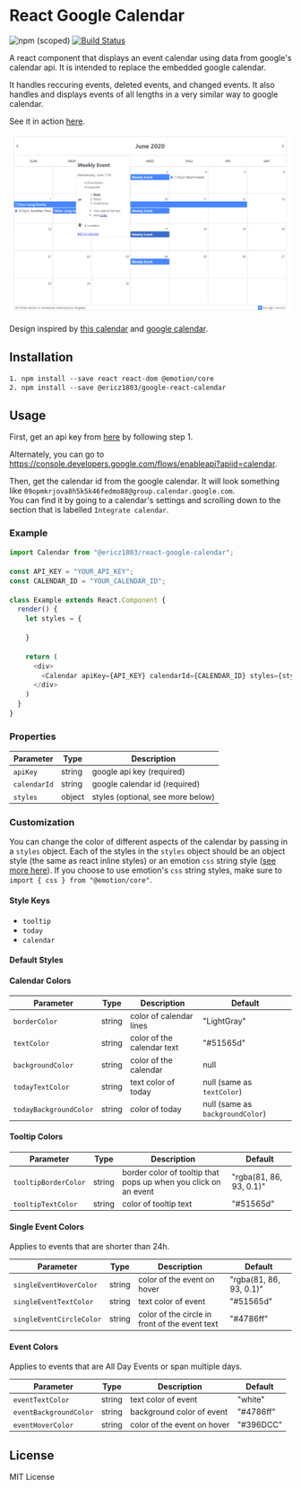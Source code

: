 # React Google Calendar

![npm (scoped)](https://img.shields.io/npm/v/@ericz1803/react-google-calendar) [![Build Status](https://travis-ci.com/ericz1803/react-google-calendar.svg?token=kgRjisW2saVwCyBzYyN5&branch=master)](https://travis-ci.com/ericz1803/react-google-calendar)   
  
A react component that displays an event calendar using data from google's calendar api. It is intended to replace the embedded google calendar.

It handles reccuring events, deleted events, and changed events. It also handles and displays events of all lengths in a very similar way to google calendar.

See it in action [here](https://ericz1803.github.io/react-test-calendar/).

![picture of calendar](example.png)

Design inspired by [this calendar](https://codepen.io/knyttneve/pen/QVqyNg) and [google calendar](https://www.google.com/calendar).

## Installation

```
1. npm install --save react react-dom @emotion/core
2. npm install --save @ericz1803/google-react-calendar
```

## Usage

First, get an api key from [here](https://developers.google.com/calendar/quickstart/js) by following step 1.

Alternately, you can go to https://console.developers.google.com/flows/enableapi?apiid=calendar.

Then, get the calendar id from the google calendar. It will look something like `09opmkrjova8h5k5k46fedmo88@group.calendar.google.com`.   
You can find it by going to a calendar's settings and scrolling down to the section that is labelled `Integrate calendar`.

### Example

```js
import Calendar from "@ericz1803/react-google-calendar";

const API_KEY = "YOUR_API_KEY";
const CALENDAR_ID = "YOUR_CALENDAR_ID";

class Example extends React.Component {
  render() {
    let styles = {
      
    }

    return (
      <div>
        <Calendar apiKey={API_KEY} calendarId={CALENDAR_ID} styles={styles} />
      </div>
    )
  }
}
```

### Properties
| Parameter     | Type   | Description                       |
|---------------|--------|-----------------------------------|
| `apiKey`      | string | google api key (required)         |
| `calendarId`  | string | google calendar id (required)     |
| `styles`      | object | styles (optional, see more below) |

### Customization

You can change the color of different aspects of the calendar by passing in a `styles` object. Each of the styles in the `styles` object should be an object style (the same as react inline styles) or  an emotion `css` string style ([see more here](https://emotion.sh/docs/css-prop)). If you choose to use emotion's `css` string styles, make sure to `import { css } from "@emotion/core"`.

#### Style Keys
- `tooltip`
- `today`
- `calendar`


#### Default Styles

#### Calendar Colors
| Parameter              | Type   | Description                | Default                          |
|------------------------|--------|----------------------------|----------------------------------|
| `borderColor`          | string | color of calendar lines    | "LightGray"                      |
| `textColor`            | string | color of the calendar text | "#51565d"                        |
| `backgroundColor`      | string | color of the calendar      | null                             |
| `todayTextColor`       | string | text color of today        | null (same as `textColor`)       |
| `todayBackgroundColor` | string | color of today             | null (same as `backgroundColor`) |

#### Tooltip Colors
| Parameter            | Type   | Description                                                     | Default                 |
|----------------------|--------|-----------------------------------------------------------------|-------------------------|
| `tooltipBorderColor` | string | border color of tooltip that pops up when you click on an event | "rgba(81, 86, 93, 0.1)" |
| `tooltipTextColor`   | string | color of tooltip text                                           | "#51565d"               |

#### Single Event Colors 
Applies to events that are shorter than 24h.

| Parameter                | Type   | Description                                    | Default                 |
|--------------------------|--------|------------------------------------------------|-------------------------|
| `singleEventHoverColor`  | string | color of the event on hover                    | "rgba(81, 86, 93, 0.1)" |
| `singleEventTextColor`   | string | text color of event                            | "#51565d"               |
| `singleEventCircleColor` | string | color of the circle in front of the event text | "#4786ff"               |

#### Event Colors
Applies to events that are All Day Events or span multiple days.


| Parameter              | Type   | Description                 | Default   |
|------------------------|--------|-----------------------------|-----------|
| `eventTextColor`       | string | text color of event         | "white"   |
| `eventBackgroundColor` | string | background color of event   | "#4786ff" |
| `eventHoverColor`      | string | color of the event on hover | "#396DCC" |

## License
MIT License